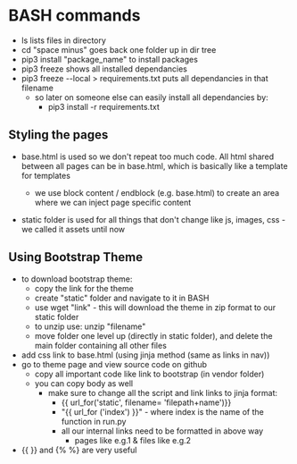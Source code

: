 # BASH commands
- ls lists files in directory
- cd "space minus" goes back one folder up in dir tree
- pip3 install "package_name" to install packages
- pip3 freeze shows all installed dependancies
- pip3 freeze --local > requirements.txt puts all dependancies in that filename
    - so later on someone else can easily install all dependancies by: 
        - pip3 install -r requirements.txt 



## Styling the pages
- base.html is used so we don't repeat too much code. 
    All html shared between all pages can be in base.html, which
    is basically like a template for templates
    - we use block content / endblock (e.g. base.html) to create an area 
    where we can inject page specific content

- static folder is used for all things that don't change like js, images, css - we called it assets until now

## Using Bootstrap Theme
- to download bootstrap theme:
    - copy the link for the theme
    - create "static" folder and navigate to it in BASH
    - use wget "link" - this will download the theme in zip format to our static folder
    - to unzip use: unzip "filename"
    - move folder one level up (directly in static folder), and delete the main folder containing all other files
- add css link to base.html (using jinja method (same as links in nav))
- go to theme page and view source code on github
    - copy all important code like link to bootstrap (in vendor folder)
    - you can copy body as well 
        - make sure to change all the script and link links to jinja format:
            - {{ url_for('static', filename= 'filepath+name')}}
            - "{{ url_for ('index') }}" - where index is the name of the function in run.py
            - all our internal links need to be formatted in above way
                - pages like e.g.1 & files like e.g.2
- {{ }} and {% %} are very useful


